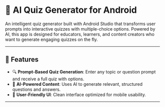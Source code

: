 # 🤖 AI Quiz Generator for Android

An intelligent quiz generator built with Android Studio that transforms user prompts into interactive quizzes with multiple-choice options. Powered by AI, this app is designed for educators, learners, and content creators who want to generate engaging quizzes on the fly.

---

## 📱 Features

- 🔍 **Prompt-Based Quiz Generation**: Enter any topic or question prompt and receive a full quiz with options.
- 🧠 **AI-Powered Content**: Uses AI to generate relevant, structured questions and answers.
- 🎨 **User-Friendly UI**: Clean interface optimized for mobile usability.

---

